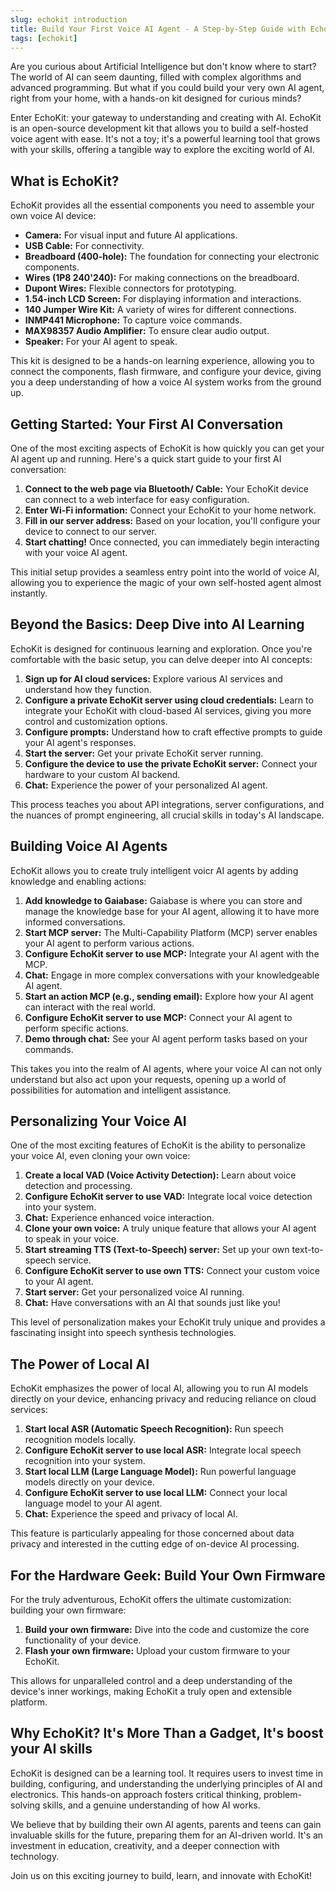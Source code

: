 ```yaml
---
slug: echokit introduction
title: Build Your First Voice AI Agent - A Step-by-Step Guide with EchoKit
tags: [echokit]
---
```




Are you curious about Artificial Intelligence but don't know where to start? The world of AI can seem daunting, filled with complex algorithms and advanced programming. But what if you could build your very own AI agent, right from your home, with a hands-on kit designed for curious minds?

Enter EchoKit: your gateway to understanding and creating with AI. EchoKit is an open-source development kit that allows you to build a self-hosted voice agent with ease. It's not a toy; it's a powerful learning tool that grows with your skills, offering a tangible way to explore the exciting world of AI.


## What is EchoKit?

EchoKit provides all the essential components you need to assemble your own voice AI device:


*   **Camera:** For visual input and future AI applications.
*   **USB Cable:** For connectivity.
*   **Breadboard (400-hole):** The foundation for connecting your electronic components.
*   **Wires (1P8 240'240):** For making connections on the breadboard.
*   **Dupont Wires:** Flexible connectors for prototyping.
*   **1.54-inch LCD Screen:** For displaying information and interactions.
*   **140 Jumper Wire Kit:** A variety of wires for different connections.
*   **INMP441 Microphone:** To capture voice commands.
*   **MAX98357 Audio Amplifier:** To ensure clear audio output.
*   **Speaker:** For your AI agent to speak.

This kit is designed to be a hands-on learning experience, allowing you to connect the components, flash firmware, and configure your device, giving you a deep understanding of how a voice AI system works from the ground up.


## Getting Started: Your First AI Conversation

One of the most exciting aspects of EchoKit is how quickly you can get your AI agent up and running. Here's a quick start guide to your first AI conversation:


1.  **Connect to the web page via Bluetooth/ Cable:** Your EchoKit device can connect to a web interface for easy configuration.
2.  **Enter Wi-Fi information:** Connect your EchoKit to your home network.
3.  **Fill in our server address:** Based on your location, you'll configure your device to connect to our server.
4.  **Start chatting!** Once connected, you can immediately begin interacting with your voice AI agent.

This initial setup provides a seamless entry point into the world of voice AI, allowing you to experience the magic of your own self-hosted agent almost instantly.


## Beyond the Basics: Deep Dive into AI Learning

EchoKit is designed for continuous learning and exploration. Once you're comfortable with the basic setup, you can delve deeper into AI concepts:


1.  **Sign up for AI cloud services:** Explore various AI services and understand how they function.
2.  **Configure a private EchoKit server using cloud credentials:** Learn to integrate your EchoKit with cloud-based AI services, giving you more control and customization options.
3.  **Configure prompts:** Understand how to craft effective prompts to guide your AI agent's responses.
4.  **Start the server:** Get your private EchoKit server running.
5.  **Configure the device to use the private EchoKit server:** Connect your hardware to your custom AI backend.
6.  **Chat:** Experience the power of your personalized AI agent.

This process teaches you about API integrations, server configurations, and the nuances of prompt engineering, all crucial skills in today's AI landscape.


## Building Voice AI Agents

EchoKit allows you to create truly intelligent voicr AI agents by adding knowledge and enabling actions:


1.  **Add knowledge to Gaiabase:** Gaiabase is where you can store and manage the knowledge base for your AI agent, allowing it to have more informed conversations.
2.  **Start MCP server:** The Multi-Capability Platform (MCP) server enables your AI agent to perform various actions.
3.  **Configure EchoKit server to use MCP:** Integrate your AI agent with the MCP.
4.  **Chat:** Engage in more complex conversations with your knowledgeable AI agent.
5.  **Start an action MCP (e.g., sending email):** Explore how your AI agent can interact with the real world.
6.  **Configure EchoKit server to use MCP:** Connect your AI agent to perform specific actions.
7.  **Demo through chat:** See your AI agent perform tasks based on your commands.

This takes you into the realm of AI agents, where your voice AI can not only understand but also act upon your requests, opening up a world of possibilities for automation and intelligent assistance.


## Personalizing Your Voice AI

One of the most exciting features of EchoKit is the ability to personalize your voice AI, even cloning your own voice:


1.  **Create a local VAD (Voice Activity Detection):** Learn about voice detection and processing.
2.  **Configure EchoKit server to use VAD:** Integrate local voice detection into your system.
3.  **Chat:** Experience enhanced voice interaction.
4.  **Clone your own voice:** A truly unique feature that allows your AI agent to speak in your voice.
5.  **Start streaming TTS (Text-to-Speech) server:** Set up your own text-to-speech service.
6.  **Configure EchoKit server to use own TTS:** Connect your custom voice to your AI agent.
7.  **Start server:** Get your personalized voice AI running.
8.  **Chat:** Have conversations with an AI that sounds just like you!

This level of personalization makes your EchoKit truly unique and provides a fascinating insight into speech synthesis technologies.


## The Power of Local AI

EchoKit emphasizes the power of local AI, allowing you to run AI models directly on your device, enhancing privacy and reducing reliance on cloud services:


1.  **Start local ASR (Automatic Speech Recognition):** Run speech recognition models locally.
2.  **Configure EchoKit server to use local ASR:** Integrate local speech recognition into your system.
3.  **Start local LLM (Large Language Model):** Run powerful language models directly on your device.
4.  **Configure EchoKit server to use local LLM:** Connect your local language model to your AI agent.
5.  **Chat:** Experience the speed and privacy of local AI.

This feature is particularly appealing for those concerned about data privacy and interested in the cutting edge of on-device AI processing.


## For the Hardware Geek: Build Your Own Firmware

For the truly adventurous, EchoKit offers the ultimate customization: building your own firmware:


1.  **Build your own firmware:** Dive into the code and customize the core functionality of your device.
2.  **Flash your own firmware:** Upload your custom firmware to your EchoKit.

This allows for unparalleled control and a deep understanding of the device's inner workings, making EchoKit a truly open and extensible platform.


## Why EchoKit? It's More Than a Gadget, It's boost your AI skills   

EchoKit is designed can be a learning tool. It requires users to invest time in building, configuring, and understanding the underlying principles of AI and electronics. This hands-on approach fosters critical thinking, problem-solving skills, and a genuine understanding of how AI works.

We believe that by building their own AI agents, parents and teens can gain invaluable skills for the future, preparing them for an AI-driven world. It's an investment in education, creativity, and a deeper connection with technology.

Join us on this exciting journey to build, learn, and innovate with EchoKit!

